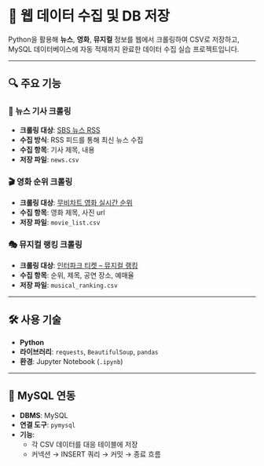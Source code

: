 # 🧩 웹 데이터 수집 및 DB 저장

Python을 활용해 **뉴스**, **영화**, **뮤지컬** 정보를 웹에서 크롤링하여 CSV로 저장하고,  
MySQL 데이터베이스에 자동 적재까지 완료한 데이터 수집 실습 프로젝트입니다.

---

## 🔍 주요 기능

### 📰 뉴스 기사 크롤링
- **크롤링 대상**: [SBS 뉴스 RSS](https://news.sbs.co.kr/news/rss.do)
- **수집 방식**: RSS 피드를 통해 최신 뉴스 수집
- **수집 항목**: 기사 제목, 내용
- **저장 파일**: `news.csv`

### 🎬 영화 순위 크롤링
- **크롤링 대상**: [무비차트 영화 실시간 순위](https://www.moviechart.co.kr/rank/realtime/index/image)
- **수집 항목**: 영화 제목, 사진 url
- **저장 파일**: `movie_list.csv`

### 🎭 뮤지컬 랭킹 크롤링
- **크롤링 대상**: [인터파크 티켓 – 뮤지컬 랭킹](https://tickets.interpark.com/contents/ranking?genre=MUSICAL)
- **수집 항목**: 순위, 제목, 공연 장소, 예매율
- **저장 파일**: `musical_ranking.csv`

---

## 🛠 사용 기술

- **Python**
- **라이브러리**: `requests`, `BeautifulSoup`, `pandas`
- **환경**: Jupyter Notebook (`.ipynb`)

---

## 💽 MySQL 연동

- **DBMS**: MySQL  
- **연결 도구**: `pymysql`
- **기능**:
  - 각 CSV 데이터를 대응 테이블에 저장
  - 커넥션 → INSERT 쿼리 → 커밋 → 종료 흐름

